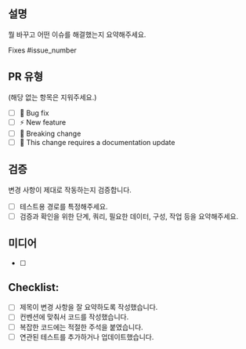 ## 설명

뭘 바꾸고 어떤 이슈를 해결했는지 요약해주세요.

Fixes #issue_number

## PR 유형

(해당 없는 항목은 지워주세요.)

- [ ] 🐛 Bug fix
- [ ] ⚡ New feature
- [ ] 📢 Breaking change
- [ ] 📄 This change requires a documentation update

## 검증

변경 사항이 제대로 작동하는지 검증합니다.

- [ ] 테스트용 경로를 특정해주세요.
- [ ] 검증과 확인을 위한 단계, 쿼리, 필요한 데이터, 구성, 작업 등을 요약해주세요.

## 미디어

- [ ]

## Checklist:

- [ ] 제목이 변경 사항을 잘 요약하도록 작성했습니다.
- [ ] 컨벤션에 맞춰서 코드를 작성했습니다.
- [ ] 복잡한 코드에는 적절한 주석을 붙였습니다.
- [ ] 연관된 테스트를 추가하거나 업데이트했습니다.
